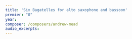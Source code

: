 ```yaml
---
title: 'Six Bagatelles for alto saxophone and bassoon'
premier: "0"
year: 
composer: /composers/andrew-mead
audio_excerpts: 
---
```

